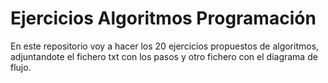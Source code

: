 # Ejercicios Algoritmos Programación
En este repositorio voy a hacer los 20 ejercicios propuestos de algoritmos, adjuntandote el fichero txt con los pasos y otro fichero con el diagrama de flujo.
